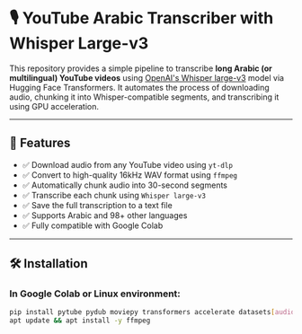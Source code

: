 # 🎙️ YouTube Arabic Transcriber with Whisper Large-v3

This repository provides a simple pipeline to transcribe **long Arabic (or multilingual) YouTube videos** using [OpenAI's Whisper large-v3](https://huggingface.co/openai/whisper-large-v3) model via Hugging Face Transformers. It automates the process of downloading audio, chunking it into Whisper-compatible segments, and transcribing it using GPU acceleration.

---

## 🚀 Features

- ✅ Download audio from any YouTube video using `yt-dlp`
- ✅ Convert to high-quality 16kHz WAV format using `ffmpeg`
- ✅ Automatically chunk audio into 30-second segments
- ✅ Transcribe each chunk using `Whisper large-v3`
- ✅ Save the full transcription to a text file
- ✅ Supports Arabic and 98+ other languages
- ✅ Fully compatible with Google Colab

---

## 🛠️ Installation

### In Google Colab or Linux environment:

```bash
pip install pytube pydub moviepy transformers accelerate datasets[audio] torchaudio yt-dlp
apt update && apt install -y ffmpeg

